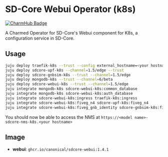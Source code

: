 # SD-Core Webui Operator (k8s)
[![CharmHub Badge](https://charmhub.io/sdcore-webui-k8s/badge.svg)](https://charmhub.io/sdcore-webui-k8s)

A Charmed Operator for SD-Core's Webui component for K8s, a configuration service in SD-Core. 

## Usage

```bash
juju deploy traefik-k8s --trust --config external_hostname=<your hostname> --config routing_mode=subdomain
juju deploy sdcore-upf-k8s --channel=1.5/edge --trust
juju deploy sdcore-gnbsim-k8s --trust --channel=1.5/edge
juju deploy mongodb-k8s --trust --channel=6/beta
juju deploy sdcore-webui-k8s --trust --channel=1.5/edge
juju integrate mongodb-k8s sdcore-webui-k8s:common_database
juju integrate mongodb-k8s sdcore-webui-k8s:auth_database
juju integrate sdcore-webui-k8s:ingress traefik-k8s:ingress
juju integrate sdcore-webui-k8s:fiveg_n4 sdcore-upf-k8s:fiveg_n4
juju integrate sdcore-webui-k8s:fiveg_gnb_identity sdcore-gnbsim-k8s:fiveg_gnb_identity
```

You should now be able to access the NMS at `https://<model name>-sdcore-nms-k8s.<your hostname>`

## Image

- **webui**: `ghcr.io/canonical/sdcore-webui:1.4.1`

